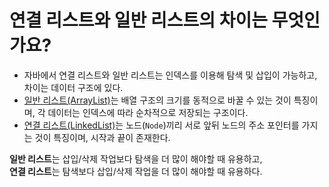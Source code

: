 # 연결 리스트와 일반 리스트의 차이는 무엇인가요?

- 자바에서 연결 리스트와 일반 리스트는 인덱스를 이용해 탐색 및 삽입이 가능하고, 차이는 데이터 구조에 있다.
- [일반 리스트(ArrayList)](https://github.com/genesis12345678/TIL/blob/main/dataStructure/linear/Array/Array.md#arraylist)는 배열 구조의 크기를 동적으로 바꿀 수 있는 것이 특징이며, 각 데이터는 인덱스에 따라 순차적으로 저장되는 구조이다.
- [연결 리스트(LinkedList)](https://github.com/genesis12345678/TIL/blob/main/dataStructure/linear/linkedList/LinkedList.md#linkedlist)는 노드(`Node`)끼리 서로 앞뒤 노드의 주소 포인터를 가지는 것이 특징이며, 시작과 끝이 존재한다.

**일반 리스트**는 삽입/삭제 작업보다 탐색을 더 많이 해야할 때 유용하고,<br>
**연결 리스트**는 탐색보다 삽입/삭제 작업을 더 많이 해야할 때 유용하다.